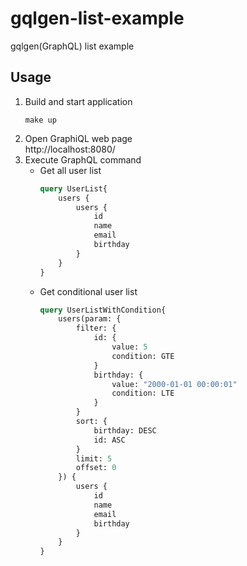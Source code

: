 # gqlgen-list-example
gqlgen(GraphQL) list example

## Usage

1. Build and start application
    ```
    make up
    ```
2. Open GraphiQL web page  
    http://localhost:8080/
3. Execute GraphQL command
   - Get all user list
        ```graphql
        query UserList{
            users {
                users {
                    id
                    name
                    email
                    birthday
                }
            }
        }
        ```
   - Get conditional user list
        ```graphql
        query UserListWithCondition{
            users(param: {
                filter: {
                    id: {
                        value: 5
                        condition: GTE
                    }
                    birthday: {
                        value: "2000-01-01 00:00:01"
                        condition: LTE
                    }
                }
                sort: {
                    birthday: DESC
                    id: ASC
                }
                limit: 5
                offset: 0
            }) {
                users {
                    id
                    name
                    email
                    birthday
                }
            }
        }
        ```